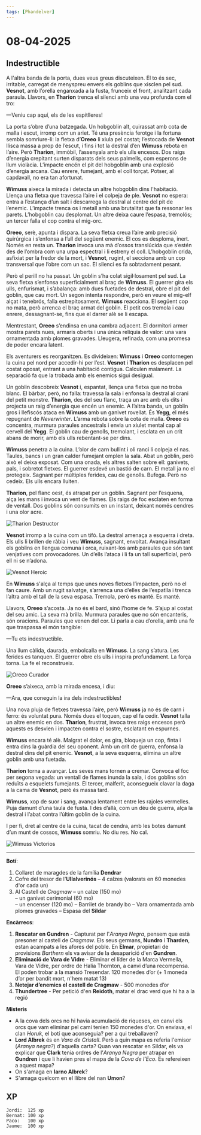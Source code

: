 ```yaml
---
tags: [Phandelver]
---
```


# 08-04-2025

## **Indestructible**

A l'altra banda de la porta, dues veus greus discuteixen. El to és sec, irritable, carregat de menyspreu envers els goblins que xisclen pel sud. **Vesnot**, amb l’orella enganxada a la fusta, frunceix el front, analitzant cada paraula. Llavors, en **Tharion** trenca el silenci amb una veu profunda com el tro:

—Veniu cap aquí, els de les espitlleres\!

La porta s’obre d’una batzegada. Un hobgoblin alt, cuirassat amb cota de malla i escut, irromp com un ariet. Té una presència ferotge i la fortuna sembla somriure-li: la fletxa d’**Oreeo** li xiula pel costat; l’estocada de **Vesnot** llisca massa a prop de l’escut, i fins i tot la destral d’en **Wimuss** rebota en l’aire. Però **Tharion**, immòbil, l’assenyala amb els ulls encesos. Dos raigs d’energia crepitant surten disparats dels seus palmells, com esperons de llum violàcia. L’impacte encén el pit del hobgoblin amb una explosió d’energia arcana. Cau enrere, fumejant, amb el coll torçat. Potser, al capdavall, no era tan afortunat.

**Wimuss** aixeca la mirada i detecta un altre hobgoblin dins l'habitació. Llença una fletxa que travessa l’aire i el colpeja de ple. **Vesnot** no espera: entra a l’estança d’un salt i descarrega la destral al centre del pit de l’enemic. L’impacte trenca os i metall amb una brutalitat que fa ressonar les parets. L’hobgoblin cau desplomat. Un altre deixa caure l’espasa, tremolós; un tercer falla el cop contra el mig-orc.

**Oreeo**, serè, apunta i dispara. La seva fletxa creua l’aire amb precisió quirúrgica i s’enfonsa a l’ull del següent enemic. El cos es desploma, inert. Només en resta un. **Tharion** invoca una mà d’ossos translúcida que s’estén des de l’ombra com una urpa espectral i li estreny el coll. L’hobgoblin crida, asfixiat per la fredor de la mort, i **Vesnot**, rugint, el secciona amb un cop transversal que l’obre com un sac. El silenci es fa sobtadament pesant.

Però el perill no ha passat. Un goblin s’ha colat sigil·losament pel sud. La seva fletxa s’enfonsa superficialment al braç de **Wimuss**. El guerrer gira els ulls, enfurismat, i s’abalança: amb dues fuetades de destral, obre el pit del goblin, que cau mort. Un segon intenta respondre, però en veure el mig-elf alçat i tenebrós, falla estrepitosament. **Wimuss** reacciona. El següent cop no mata, però arrenca el braç armat del goblin. El petit cos tremola i cau enrere, dessagnant-se, fins que el darrer alè se li escapa.

Mentrestant, **Oreeo** s’endinsa en una cambra adjacent. El dormitori armer mostra parets nues, armaris oberts i una única relíquia de valor: una vara ornamentada amb plomes gravades. Lleugera, refinada, com una promesa de poder encara latent.

Els aventurers es reorganitzen. Es divideixen: **Wimuss** i **Oreeo** contornegen la cuina pel nord per accedir-hi per l’est. **Vesnot** i **Tharion** es desplacen pel costat oposat, entrant a una habitació contigua. Calculen malament. La separació fa que la trobada amb els enemics sigui desigual.

Un goblin descobreix **Vesnot** i, espantat, llença una fletxa que no troba blanc. El bàrbar, però, no falla: travessa la sala i enfonsa la destral al crani del petit monstre. **Tharion**, des del seu flanc, traça un arc amb els dits i projecta un raig d’energia que encén un enemic. A l’altra banda, un goblin gros i llefiscós ataca en **Wimuss** amb un ganivet rovellat. És **Yegg**, el més repugnant de *Neverwinter*. L’arma rebota sobre la cota de malla. **Oreeo** es concentra, murmura paraules ancestrals i envia un xiulet mental cap al cervell del **Yegg**. El goblin cau de genolls, tremolant, i esclata en un crit abans de morir, amb els ulls rebentant-se per dins.

**Wimuss** penetra a la cuina. L’olor de carn bullint i oli ranci li colpeja el nas. Taules, bancs i un gran calder fumejant omplen la sala. Abat un goblin, però això el deixa exposat. Com una onada, els altres salten sobre ell: ganivets, pals, i sobretot fletxes. El guerrer esdevé un bastió de carn. El metall ja no el protegeix. Sagnant per múltiples ferides, cau de genolls. Bufega. Però no cedeix. Els ulls encara lluiten.

**Tharion**, pel flanc oest, és atrapat per un goblin. Sagnant per l’esquena, alça les mans i invoca un vent de flames. Els raigs de foc esclaten en forma de ventall. Dos goblins són consumits en un instant, deixant només cendres i una olor acre.

![Tharion Destructor](https://github.com/user-attachments/assets/8badc976-bda5-4256-8cb2-143637974fdd)

**Vesnot** irromp a la cuina com un tifó. La destral amenaça a esquerra i dreta. Els ulls li brillen de ràbia i veu **Wimuss**, sagnant, envoltat. Avança insultant els goblins en llengua comuna i orca, ruixant-los amb paraules que són tant venjatives com provocadores. Un d’ells l’ataca i li fa un tall superficial, però ell ni se n’adona.

![Vesnot Heroic](https://github.com/user-attachments/assets/727ecfbe-ef48-4767-bb91-82ecbda39114)

En **Wimuss** s'alça al temps que unes noves fletxes l’impacten, però no el fan caure. Amb un rugit salvatge, s’arrenca una d’elles de l’espatlla i trenca l’altra amb el tall de la seva espasa. Tremola, però es manté. Es manté.

Llavors, **Oreeo** s’acosta. Ja no és el bard, sinó l’home de fe. S’ajup al costat del seu amic. La seva mà brilla. Murmura paraules que no són encanteris, són oracions. Paraules que venen del cor. Li parla a cau d’orella, amb una fe que traspassa el món tangible:

—Tu ets indestructible.

Una llum càlida, daurada, embolcalla en **Wimuss**. La sang s’atura. Les ferides es tanquen. El guerrer obre els ulls i inspira profundament. La força torna. La fe el reconstrueix.

![Oreeo Curador](https://github.com/user-attachments/assets/b2d46cb1-f5b2-4575-aec8-1defd5134d9f)

**Oreeo** s’aixeca, amb la mirada encesa, i diu:

—Ara, que coneguin la ira dels indestructibles\!

Una nova pluja de fletxes travessa l’aire, però **Wimuss** ja no és de carn i ferro: és voluntat pura. Només dues el toquen, cap el fa cedir. **Vesnot** talla un altre enemic en dos. **Tharion**, frustrat, invoca tres raigs encesos però aquests es desvien i impacten contra el sostre, esclatant en espurnes.

**Wimuss** encara té alè. Malgrat el dolor, es gira, bloqueja un cop, finta i entra dins la guàrdia del seu oponent. Amb un crit de guerra, enfonsa la destral dins del pit enemic. **Vesnot**, a la seva esquerra, elimina un altre goblin amb una fuetada.

**Tharion** torna a avançar. Les seves mans tornen a cremar. Convoca el foc per segona vegada: un ventall de flames inunda la sala, i dos goblins són reduïts a esquelets fumejants. El tercer, malferit, aconsegueix clavar la daga a la cama de **Vesnot**, però és massa tard.

**Wimuss**, xop de suor i sang, avança lentament entre les rajoles vermelles. Puja damunt d’una taula de fusta. I des d’allà, com un déu de guerra, alça la destral i l’abat contra l’últim goblin de la cuina.

I per fi, dret al centre de la cuina, tacat de cendra, amb les botes damunt d’un munt de cossos, **Wimuss** somriu. No diu res. No cal.

![Wimuss Victorios](https://github.com/user-attachments/assets/e6daacf5-46b2-4582-bb2c-d84b42622878)

---

**Botí**:

1. Collaret de maragdes de la família **Dendrar**
2. Cofre del tresor de l'**Ullalverinós**
   – 4 calzes (valorats en 60 monedes d'or cada un)
3. Al Castell de _Cragmaw_
   – un calze (150 mo)  
   – un ganivet cerimonial (60 mo)  
   – un encenser (120 mo)
   – Barrilet de brandy bo
   – Vara ornamentada amb plomes gravades
   – Espasa del **Sildar**

**Encàrrecs**:

1. **Rescatar en Gundren** \- Capturat per l'_Aranya Negra_, pensem que està presoner al castell de _Cragmaw_. Els seus germans, **Nundro** i **Tharden**, estan acampats a les afores del poble. En **Elmar**, propietari de provisions _Barthern_ els va avisar de la desaparició d'en **Gundren**.
2. **Eliminació de Vara de Vidre** \- Eliminar el líder de la Marca Vermella, Vara de Vidre, per ordre de Halia Thornton, a canvi d’una recompensa. El poden trobar a la mansió Tresendar. 120 monedes d’or (+ 1 moneda d’or per bandit mort, n'hem matat 13)  
3. **Netejar d’enemics el castell de Cragmaw** \- 500 monedes d’or
4. **Thundertree** \- Per petició d'en **Reidoth**, matar el drac verd que hi ha a la regió

**Misteris**

- A la cova dels orcs no hi havia acumulació de riqueses, en canvi els orcs que vam eliminar pel camí tenien 150 monedes d'or. On enviava, el clan _Horuk_, el botí que aconseguia? per a qui treballaven?
- **Lord Albrek** és en *Vara de Cristall*. Però a quin mapa es referia l'emisor (*Aranya negra?*) d'aquella carta? Quan van rescatar en Sildar, els va explicar que **Clark** tenia ordres de l’*Aranya Negra* per atrapar en **Gundren** i que li havien pres el mapa de la _Cova de l’Eco_. Es refereixen a aquest mapa?
- On s'amaga en **Iarno Albrek**?
- S'amaga quelcom en el llibre del nan **Umon**?

## XP

```
Jordi:  125 xp
Bernat: 100 xp
Paco:   100 xp
Jaume:  100 xp
```
